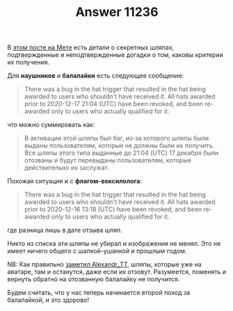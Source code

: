 ﻿---
title: "Answer 11236"
se.owner.user_id: 337980
se.owner.display_name: "Anton Menshov"
se.owner.link: "https://ru.meta.stackoverflow.com/users/337980/anton-menshov"
se.answer_id: 11236
se.question_id: 11234
se.post_type: answer
se.is_accepted: True
---
<p>В <a href="https://meta.stackexchange.com/a/357917/383809">этом посте на Мете</a> есть детали о секретных шляпах, подтвержденные и неподтвержденные догадки о том, каковы критерии их получения.</p>
<p>Для <strong>наушников</strong> и <strong>балалайки</strong> есть следующее сообщение:</p>
<blockquote>
<p>There was a bug in the hat trigger that resulted in the hat being awarded to users who shouldn't have received it. All hats awarded prior to 2020-12-17 21:04 (UTC) have been revoked, and been re-awarded only to users who actually qualified for it.</p>
</blockquote>
<p>что можно суммировать как:</p>
<blockquote>
<p>В активации этой шляпы был баг, из-за которого шляпы были выданы пользователям, которые не должны были их получить. Все шляпы этого типа выданные до 21:04 (UTC) 17 декабря были отозваны и будут перевыданы пользователям, которые действительно их заслужат.</p>
</blockquote>
<p>Похожая ситуация и с <strong>флагом-вексилолога</strong>:</p>
<blockquote>
<p>There was a bug in the hat trigger that resulted in the hat being awarded to users who shouldn't have received it. All hats awarded prior to 2020-12-16 13:18 (UTC) have been revoked, and been re-awarded only to users who actually qualified for it.</p>
</blockquote>
<p>где разница лишь в дате отзыва шляп.</p>
<p>Никто из списка эти шляпы не убирал и изображения не менял. Это не имеет ничего общего с шапкой-ушанкой и прошлым годом.</p>
<p>NB: Как правильно <a href="https://ru.meta.stackoverflow.com/a/11235/337980">заметил Alexandr_TT</a>, шляпы, которые уже на аватаре, там и останутся, даже если их отзовут. Разумеется, поменять и вернуть обратно на отозванную балалайку не получится.</p>
<p>Будем считать, что у нас теперь начинается второй поход за балалайкой, и это здорово!</p>
